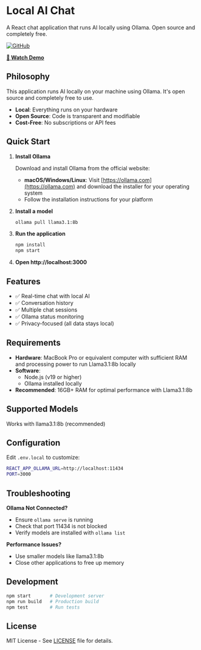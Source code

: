 # Local AI Chat

A React chat application that runs AI locally using Ollama. Open source and completely free.

[![GitHub](https://img.shields.io/badge/GitHub-Source%20Code-181717?style=flat&logo=github)](https://github.com/mylocalaichat/mylocalai)

**[🎥 Watch Demo](https://youtu.be/g14zgT6INoA)**

## Philosophy

This application runs AI locally on your machine using Ollama. It's open source and completely free to use.

- **Local**: Everything runs on your hardware
- **Open Source**: Code is transparent and modifiable
- **Cost-Free**: No subscriptions or API fees

## Quick Start

1. **Install Ollama**

   Download and install Ollama from the official website:
   - **macOS/Windows/Linux**: Visit [https://ollama.com](https://ollama.com) and download the installer for your operating system
   - Follow the installation instructions for your platform

2. **Install a model**
   ```bash
   ollama pull llama3.1:8b
   ```

3. **Run the application**
   ```bash
   npm install
   npm start
   ```

4. **Open http://localhost:3000**

## Features

- ✅ Real-time chat with local AI
- ✅ Conversation history
- ✅ Multiple chat sessions
- ✅ Ollama status monitoring
- ✅ Privacy-focused (all data stays local)

## Requirements

- **Hardware**: MacBook Pro or equivalent computer with sufficient RAM and processing power to run Llama3.1:8b locally
- **Software**:
  - Node.js (v19 or higher)
  - Ollama installed locally
- **Recommended**: 16GB+ RAM for optimal performance with Llama3.1:8b

## Supported Models

Works with llama3.1:8b (recommended)

## Configuration

Edit `.env.local` to customize:
```bash
REACT_APP_OLLAMA_URL=http://localhost:11434
PORT=3000
```

## Troubleshooting

**Ollama Not Connected?**
- Ensure `ollama serve` is running
- Check that port 11434 is not blocked
- Verify models are installed with `ollama list`

**Performance Issues?**
- Use smaller models like llama3.1:8b
- Close other applications to free up memory

## Development

```bash
npm start       # Development server
npm run build   # Production build
npm test        # Run tests
```

## License

MIT License - See [LICENSE](LICENSE) file for details.